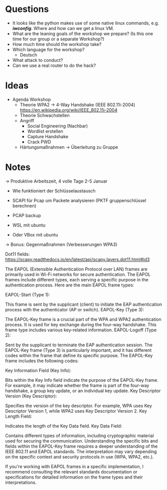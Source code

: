 # Questions

- It looks like the python makes use of some native linux commands, e.g. ***iwconfig***. Where and how can we get a linux VM.
- What are the leaning goals of the workshop we prepare?
    (Is this one time for our group or a separate Workshop?)
- How much time should the workshop take?
- Which language for the workshop?
  - Deutsch
- What attack to conduct?
- Can we use a real router to do the hack?

# Ideas

- Agenda Workshop
  - Theorie WPA2 -> 4-Way Handshake (IEEE 802.11i-2004)
    <https://en.wikipedia.org/wiki/IEEE_802.11i-2004>
  - Theorie Schwachstellen
  - Angriff
    - Social Engineering (Nachbar)
    - Wordlist erstellen
    - Capture Handshake
    - Crack PWD
  - Härtungsmaßnahmen -> Überleitung zu Gruppe

# Notes

-> Produktive Arbeitszeit, 4 volle Tage 2-5 Januar

- Wie funktioniert der Schlüsselaustausch
- SCAPI für Pcap um Packete analysieren (PKTF gruppenschlüssel berechnen)
- PCAP backup

- WSL mit ubuntu
- Oder VBox mit ubuntu

-> Bonus: Gegenmaßnahmen (Verbesserungen WPA3)

Dot11 fields: <https://scapy.readthedocs.io/en/latest/api/scapy.layers.dot11.html#id3>

The EAPOL (Extensible Authentication Protocol over LAN) frames are primarily used in Wi-Fi networks for secure authentication. The EAPOL frames include different types, each serving a specific purpose in the authentication process. Here are the main EAPOL frame types:

EAPOL-Start (Type 1):

This frame is sent by the supplicant (client) to initiate the EAP authentication process with the authenticator (AP or switch).
EAPOL-Key (Type 3):

The EAPOL-Key frame is a crucial part of the WPA and WPA2 authentication process. It is used for key exchange during the four-way handshake. This frame type includes various key-related information.
EAPOL-Logoff (Type 2):

Sent by the supplicant to terminate the EAP authentication session.
The EAPOL-Key frame (Type 3) is particularly important, and it has different codes within the frame that define its specific purpose. The EAPOL-Key frame includes the following codes:

Key Information Field (Key Info):

Bits within the Key Info field indicate the purpose of the EAPOL-Key frame. For example, it may indicate whether the frame is part of the four-way handshake, a group key update, or an individual key update.
Key Descriptor Version (Key Descriptor):

Specifies the version of the key descriptor. For example, WPA uses Key Descriptor Version 1, while WPA2 uses Key Descriptor Version 2.
Key Length Field:

Indicates the length of the Key Data field.
Key Data Field:

Contains different types of information, including cryptographic material used for securing the communication.
Understanding the specific bits and fields within the EAPOL-Key frame requires a deeper understanding of the IEEE 802.11 and EAPOL standards. The interpretation may vary depending on the specific context and security protocols in use (WPA, WPA2, etc.).

If you're working with EAPOL frames in a specific implementation, I recommend consulting the relevant standards documentation or specifications for detailed information on the frame types and their interpretations.
